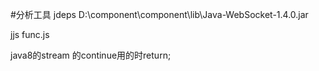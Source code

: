 #分析工具
jdeps  D:\component\component\lib\Java-WebSocket-1.4.0.jar

jjs func.js


java8的stream 的continue用的时return;
